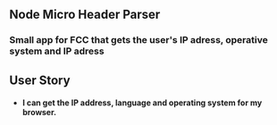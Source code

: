 ## Node Micro Header Parser
### Small app for FCC that gets the user's IP adress, operative system and IP adress
## User Story
* #### I can get the IP address, language and operating system for my browser. 